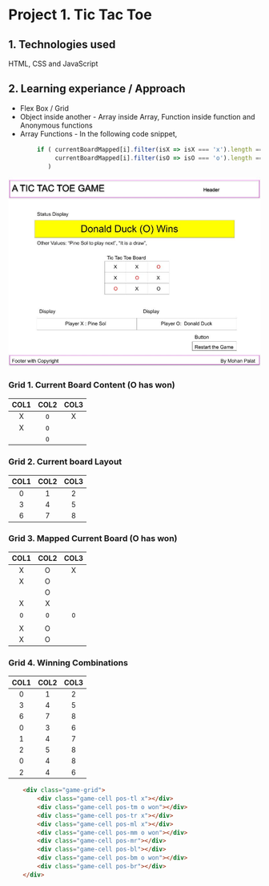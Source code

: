 # Project 1. Tic Tac Toe

## 1. Technologies used 

HTML, CSS and JavaScript

## 2. Learning experiance / Approach
* Flex Box / Grid
* Object inside another - Array inside Array, Function inside function and Anonymous functions
* Array Functions - In the following code snippet, 
```JavaScript
        if ( currentBoardMapped[i].filter(isX => isX === 'x').length === 0 &&
             currentBoardMapped[i].filter(isO => isO === 'o').length === 2
           )
```


![Wireframe](./images/TicTacToe_Wireframe.jpg)

### Grid 1. Current Board Content (O has won)
  | COL1 | COL2 | COL3 |
  |:-----:|:-----:|:-----:|
  |  X  |  `O`  |  X  |
  |  X  |  `O`  |     |       
  |     |  `O`  |     |      

### Grid 2. Current board Layout
  | COL1 | COL2 | COL3 |
  |:-----:|:-----:|:-----:|
  |  0  |  1  |  2  |
  |  3  |  4  |  5  |
  |  6  |  7  |  8  |        

### Grid 3. Mapped Current Board (O has won)
  | COL1 | COL2 | COL3 |   
  |:-----:|:-----:|:-----:|
  |  X  |  O  |  X  |      
  |  X  |  O  |     |      
  |     |  O  |     |      
  |  X  |  X  |     |
  |  `O`  |  `O`  |  `O`  |      
  |     |     |     |      
  |  X  |  O  |     |      
  |  X  |  O  |     |    

### Grid 4. Winning Combinations 
  | COL1 | COL2 | COL3|    
  |:-----:|:-----:|:-----:|
  |  0  |  1  |  2  |      
  |  3  |  4  |  5  |      
  |  6  |  7  |  8  |      
  |  0  |  3  |  6  |      
  |  1  |  4  |  7  |      
  |  2  |  5  |  8  |      
  |  0  |  4  |  8  |      
  |  2  |  4  |  6  |      

```html
    <div class="game-grid">
        <div class="game-cell pos-tl x"></div>
        <div class="game-cell pos-tm o won"></div>
        <div class="game-cell pos-tr x"></div>
        <div class="game-cell pos-ml x"></div>
        <div class="game-cell pos-mm o won"></div>
        <div class="game-cell pos-mr"></div>
        <div class="game-cell pos-bl"></div>
        <div class="game-cell pos-bm o won"></div>
        <div class="game-cell pos-br"></div>
    </div>
```




